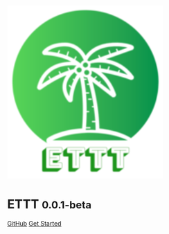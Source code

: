 <!-- _coverpage.md -->

![logo](media/logo-xsmall.svg)

# ETTT <small>0.0.1-beta</small>

[GitHub](https://github.com/epion-tropic-test-tool/epion-t3/)
[Get Started](#epion-t3)



